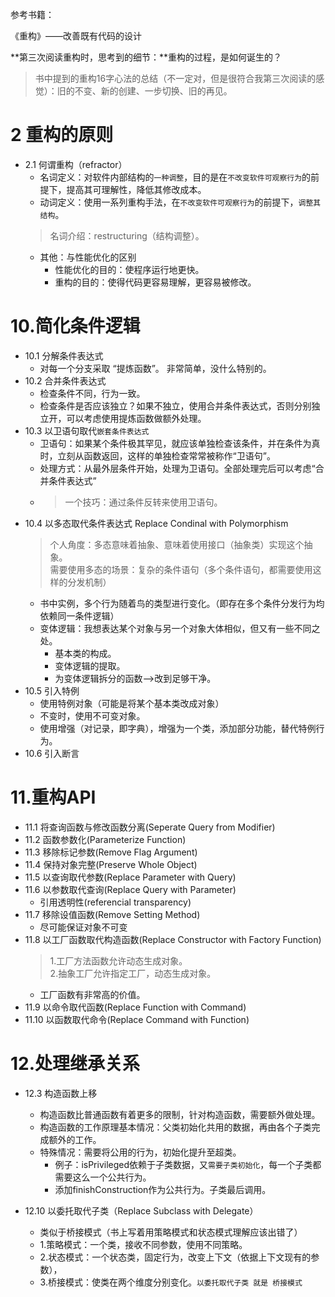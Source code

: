 参考书籍：

《重构》——改善既有代码的设计


**第三次阅读重构时，思考到的细节：**重构的过程，是如何诞生的？  
> 书中提到的重构16字心法的总结（不一定对，但是很符合我第三次阅读的感觉）：旧的不变、新的创建、一步切换、旧的再见。


# 2 重构的原则
- 2.1 何谓重构（refractor）
  - 名词定义：对软件内部结构的`一种调整`，目的是在`不改变软件可观察行为`的前提下，提高其可理解性，降低其修改成本。
  - 动词定义：使用一系列重构手法，在`不改变软件可观察行为`的前提下，`调整其结构`。
  > 名词介绍：restructuring（结构调整）。
  - 其他：与性能优化的区别
    - 性能优化的目的：使程序运行地更快。
    - 重构的目的：使得代码更容易理解，更容易被修改。

# 10.简化条件逻辑
- 10.1 分解条件表达式
  - 对每一个分支采取 “提炼函数”。 非常简单，没什么特别的。
- 10.2 合并条件表达式
  - 检查条件不同，行为一致。
  - 检查条件是否应该独立？如果不独立，使用合并条件表达式，否则分别独立开，可以考虑使用提炼函数做额外处理。
- 10.3 以卫语句取代`嵌套条件表达式`
  - 卫语句：如果某个条件极其罕见，就应该单独检查该条件，并在条件为真时，立刻从函数返回，这样的单独检查常常被称作“卫语句”。
  - 处理方式：从最外层条件开始，处理为卫语句。全部处理完后可以考虑“合并条件表达式”
  - > 一个技巧：通过条件反转来使用卫语句。
- 10.4 以多态取代条件表达式 Replace Condinal with Polymorphism
  > 个人角度：多态意味着抽象、意味着使用接口（抽象类）实现这个抽象。  
  > 需要使用多态的场景：复杂的条件语句（多个条件语句，都需要使用这样的分发机制）
  - 书中实例，多个行为随着鸟的类型进行变化。（即存在多个条件分发行为均依赖同一条件逻辑）
  - 变体逻辑：我想表达某个对象与另一个对象大体相似，但又有一些不同之处。
    - 基本类的构成。
    - 变体逻辑的提取。
    - 为变体逻辑拆分的函数-->改到足够干净。
- 10.5 引入特例
  - 使用特例对象（可能是将某个基本类改成对象）
  - 不变时，使用不可变对象。
  - 使用增强（对记录，即字典），增强为一个类，添加部分功能，替代特例行为。
- 10.6 引入断言

# 11.重构API
- 11.1 将查询函数与修改函数分离(Seperate Query from Modifier)
- 11.2 函数参数化(Parameterize Function)
- 11.3 移除标记参数(Remove Flag Argument)
- 11.4 保持对象完整(Preserve Whole Object)
- 11.5 以查询取代参数(Replace Parameter with Query)
- 11.6 以参数取代查询(Replace Query with Parameter)
  - 引用透明性(referencial transparency)
- 11.7 移除设值函数(Remove Setting Method)
  - 尽可能保证对象不可变
- 11.8 以工厂函数取代构造函数(Replace Constructor with Factory Function)
  > 1.工厂方法函数允许动态生成对象。  
  > 2.抽象工厂允许指定工厂，动态生成对象。
  - 工厂函数有非常高的价值。
- 11.9 以命令取代函数(Replace Function with Command)
- 11.10 以函数取代命令(Replace Command with Function)


# 12.处理继承关系

- 12.3 构造函数上移
  - 构造函数比普通函数有着更多的限制，针对构造函数，需要额外做处理。
  - 构造函数的工作原理基本情况：父类初始化共用的数据，再由各个子类完成额外的工作。
  - 特殊情况：需要将公用的行为，初始化提升至超类。
    - 例子：isPrivileged依赖于子类数据，又`需要子类初始化`，每一个子类都需要这么一个公共行为。
    - 添加finishConstruction作为公共行为。子类最后调用。

- 12.10 以委托取代子类（Replace Subclass with Delegate）
  - 类似于桥接模式（书上写着用策略模式和状态模式理解应该出错了）
  - 1.策略模式：一个类，接收不同参数，使用不同策略。
  - 2.状态模式：一个状态类，固定行为，改变上下文（依据上下文现有的参数），
  - 3.桥接模式：使类在两个维度分别变化。`以委托取代子类 就是 桥接模式`